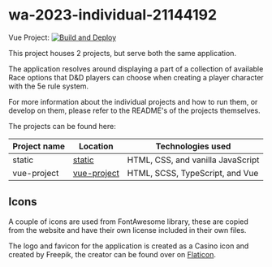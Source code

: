 # wa-2023-individual-21144192

Vue Project: [![Build and Deploy](https://github.com/NoNamer777/wa-2023-individual-21144192/actions/workflows/build-and-deploy.yaml/badge.svg)](https://github.com/NoNamer777/wa-2023-individual-21144192/actions/workflows/build-and-deploy.yaml)

This project houses 2 projects, but serve both the same application.

The application resolves around displaying a part of a collection of available Race options that D&D players can choose when
creating a player character with the 5e rule system.

For more information about the individual projects and how to run them, or develop on them, please refer to the README's
of the projects themselves.

The projects can be found here:

| Project name | Location                            | Technologies used                 |
| ------------ | ----------------------------------- | --------------------------------- |
| static       | [static](packages/static)           | HTML, CSS, and vanilla JavaScript |
| vue-project  | [vue-project](packages/vue-project) | HTML, SCSS, TypeScript, and Vue   |

## Icons

A couple of icons are used from FontAwesome library, these are copied from the website and have their own license included
in their own files.

The logo and favicon for the application is created as a Casino icon and created by Freepik, the creator can be found
over on [Flaticon](https://www.flaticon.com/free-icons/casino).
